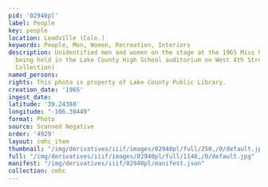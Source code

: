 ```yaml
---
pid: '02940pl'
label: People
key: people
location: Leadville (Colo.)
keywords: People, Men, Women, Recreation, Interiors
description: Unidentified men and women on the stage at the 1965 Miss Moly pageant
  being held in the Lake County High School auditorium on West 4th Street (Wingenbach
  Collection)
named_persons: 
rights: This photo is property of Lake County Public Library.
creation_date: '1965'
ingest_date: 
latitude: '39.24388'
longitude: "-106.30449"
format: Photo
source: Scanned Negative
order: '4929'
layout: cmhc_item
thumbnail: "/img/derivatives/iiif/images/02940pl/full/250,/0/default.jpg"
full: "/img/derivatives/iiif/images/02940pl/full/1140,/0/default.jpg"
manifest: "/img/derivatives/iiif/02940pl/manifest.json"
collection: cmhc
---
```

